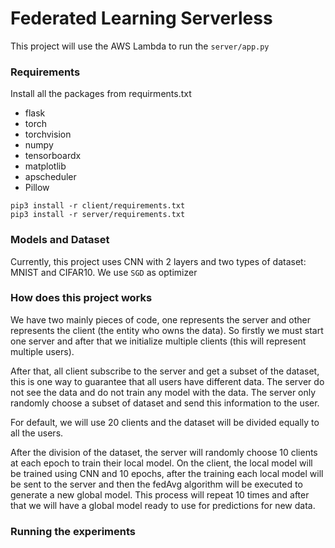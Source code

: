 # Federated Learning Serverless
This project will use the AWS Lambda to run the `server/app.py`

### Requirements
Install all the packages from requirments.txt

- flask
- torch
- torchvision
- numpy
- tensorboardx
- matplotlib
- apscheduler
- Pillow
```
pip3 install -r client/requirements.txt
pip3 install -r server/requirements.txt
```

### Models and Dataset
Currently, this project uses CNN with 2 layers and two types of dataset: MNIST and CIFAR10. We use `SGD` as optimizer

### How does this project works
We have two mainly pieces of code, one represents the server and other represents the client (the entity who owns 
the data). So firstly we must start one server and after that we initialize multiple clients (this will 
represent multiple users).

After that, all client subscribe to the server and get a subset of the dataset, this is one way to guarantee that all
users have different data. The server do not see the data and do not train any model with the data. The server 
only randomly choose a subset of dataset and send this information to the user.

For default, we will use 20 clients and the dataset will be divided equally to all the users.

After the division of the dataset, the server will randomly choose 10 clients at each epoch to train their local model.
On the client, the local model will be trained using CNN and 10 epochs, after the training each local model will be
sent to the server and then the fedAvg algorithm will be executed to generate a new global model. 
This process will repeat 10 times and after that we will have a global model ready to use for predictions for new data. 

### Running the experiments
